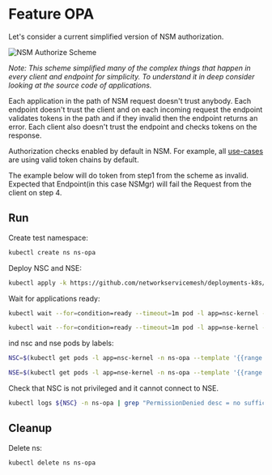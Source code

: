 # Feature OPA

Let's consider a current simplified version of NSM authorization.

![NSM Authorize Scheme](./scheme.png "NSM Authorize Scheme")

*Note: This scheme simplified many of the complex things that happen in every client and endpoint for simplicity. To understand it in deep consider looking at the source code of applications.*

Each application in the path of NSM request doesn't trust anybody. Each endpoint doesn't trust the client and on each incoming request the endpoint validates tokens in the path and if they invalid then the endpoint returns an error.
Each client also doesn't trust the endpoint and checks tokens on the response.

Authorization checks enabled by default in NSM. 
For example, all [use-cases](../../use-cases) are using valid token chains by default. 

The example below will do token from step1 from the scheme as invalid.
Expected that Endpoint(in this case NSMgr) will fail the Request from the client on step 4.

## Run

Create test namespace:
```bash
kubectl create ns ns-opa
```

Deploy NSC and NSE:
```bash
kubectl apply -k https://github.com/networkservicemesh/deployments-k8s/examples/features/opa?ref=1c284ec1f895d6520fa3a261e7e29d6e8cccf78a
```

Wait for applications ready:
```bash
kubectl wait --for=condition=ready --timeout=1m pod -l app=nsc-kernel -n ns-opa
```
```bash
kubectl wait --for=condition=ready --timeout=1m pod -l app=nse-kernel -n ns-opa
```

ind nsc and nse pods by labels:
```bash
NSC=$(kubectl get pods -l app=nsc-kernel -n ns-opa --template '{{range .items}}{{.metadata.name}}{{"\n"}}{{end}}')
```
```bash
NSE=$(kubectl get pods -l app=nse-kernel -n ns-opa --template '{{range .items}}{{.metadata.name}}{{"\n"}}{{end}}')
```

Check that NSC is not privileged and it cannot connect to NSE.

```bash
kubectl logs ${NSC} -n ns-opa | grep "PermissionDenied desc = no sufficient privileges"
```

## Cleanup

Delete ns:
```bash
kubectl delete ns ns-opa
```
